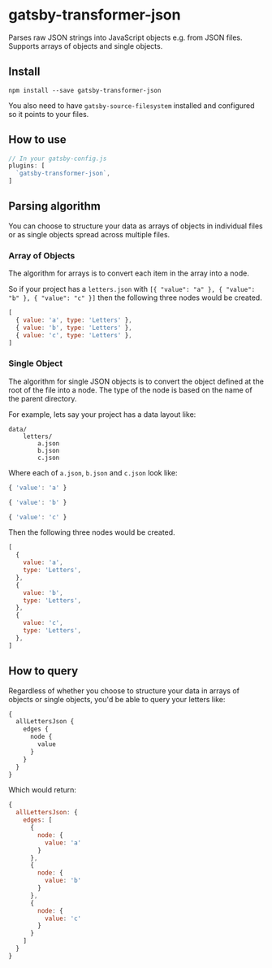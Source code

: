 # gatsby-transformer-json

Parses raw JSON strings into JavaScript objects e.g. from JSON files. Supports arrays of objects and single objects.

## Install

`npm install --save gatsby-transformer-json`

You also need to have `gatsby-source-filesystem` installed and configured so it points to your files.

## How to use

```javascript
// In your gatsby-config.js
plugins: [
  `gatsby-transformer-json`,
]
```

## Parsing algorithm

You can choose to structure your data as arrays of objects in individual files
or as single objects spread across multiple files.

### Array of Objects

The algorithm for arrays is to convert each item in the array into
a node.

So if your project has a `letters.json` with `[{ "value": "a" }, { "value":
"b" }, { "value": "c" }]` then the following three nodes would be created.

```javascript
[
  { value: 'a', type: 'Letters' },
  { value: 'b', type: 'Letters' },
  { value: 'c', type: 'Letters' },
]
```

### Single Object

The algorithm for single JSON objects is to convert the object defined at the
root of the file into a node. The type of the node is based on the name of the
parent directory.

For example, lets say your project has a data layout like:

```
data/
    letters/
        a.json
        b.json
        c.json
```

Where each of `a.json`, `b.json` and `c.json` look like:

```javascript
{ 'value': 'a' }
```

```javascript
{ 'value': 'b' }
```

```javascript
{ 'value': 'c' }
```

Then the following three nodes would be created.

```javascript
[
  {
    value: 'a',
    type: 'Letters',
  },
  {
    value: 'b',
    type: 'Letters',
  },
  {
    value: 'c',
    type: 'Letters',
  },
]
```

## How to query

Regardless of whether you choose to structure your data in arrays of objects or
single objects, you'd be able to query your letters like:

```graphql
{
  allLettersJson {
    edges {
      node {
        value
      }
    }
  }
}
```

Which would return:

```javascript
{
  allLettersJson: {
    edges: [
      {
        node: {
          value: 'a'
        }
      },
      {
        node: {
          value: 'b'
        }
      },
      {
        node: {
          value: 'c'
        }
      }
    ]
  }
}
```
